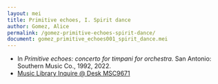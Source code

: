 ```yaml
---
layout: mei
title: Primitive echoes, I. Spirit dance
author: Gomez, Alice
permalink: /gomez-primitive-echoes-spirit-dance/
document: gomez_primitive_echoes001_spirit_dance.mei
---
```


- In *Primitive echoes: concerto for timpani for orchestra.* San Antonio: Southern Music Co., 1992, 2022.
- <a href="https://tufts.primo.exlibrisgroup.com/permalink/01TUN_INST/1kc9gia/alma991018726335103851" target="_blank">Music Library Inquire @ Desk MSC9671</a>
